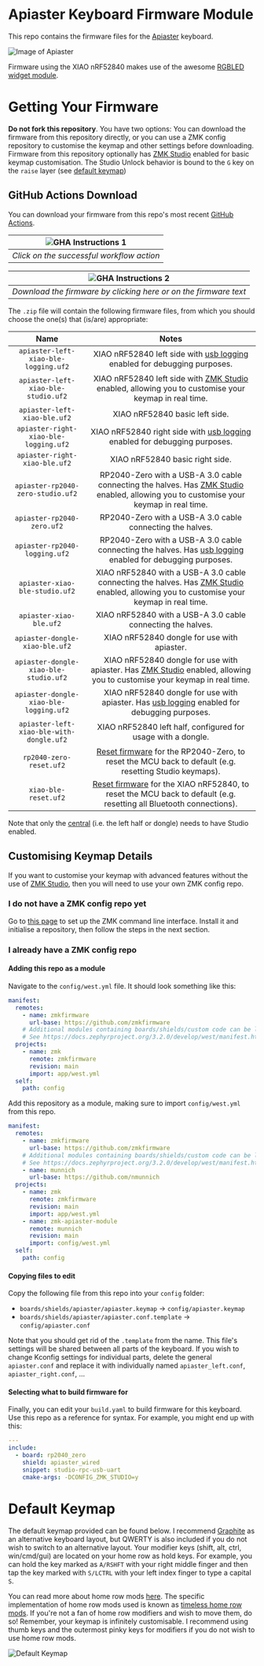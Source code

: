 # Apiaster Keyboard Firmware Module

This repo contains the firmware files for the [Apiaster](https://github.com/Nick-Munnich/apiaster) keyboard.

![Image of Apiaster](images/apiaster.jpg)

Firmware using the XIAO nRF52840 makes use of the awesome [RGBLED widget module](https://github.com/caksoylar/zmk-rgbled-widget).

# Getting Your Firmware

**Do not fork this repository**. You have two options: You can download the firmware from this repository directly, or you can use a ZMK config repository to customise the keymap and other settings before downloading. Firmware from this repository optionally has [ZMK Studio](https://zmk.dev/docs/features/studio) enabled for basic keymap customisation. The Studio Unlock behavior is bound to the `G` key on the `raise` layer (see [default keymap](#default-keymap))

## GitHub Actions Download

You can download your firmware from this repo's most recent [GitHub Actions](https://github.com/Nick-Munnich/zmk-apiaster-module/actions).

| ![GHA Instructions 1](images/getting_action_1.png) | 
|:--:| 
| *Click on the successful workflow action* |

| ![GHA Instructions 2](images/getting_action_2.png) | 
|:--:| 
| *Download the firmware by clicking here or on the firmware text* |

The `.zip` file will contain the following firmware files, from which you should choose the one(s) that (is/are) appropriate:

|Name |Notes|
|:---:|:---:|
|`apiaster-left-xiao-ble-logging.uf2` |  XIAO nRF52840 left side with [usb logging](https://zmk.dev/docs/development/usb-logging) enabled for debugging purposes.  |
|`apiaster-left-xiao-ble-studio.uf2` |  XIAO nRF52840 left side with [ZMK Studio](https://zmk.dev/docs/config/studio) enabled, allowing you to customise your keymap in real time.          |
|`apiaster-left-xiao-ble.uf2` |  XIAO nRF52840 basic left side.          |
|`apiaster-right-xiao-ble-logging.uf2` |  XIAO nRF52840 right side with [usb logging](https://zmk.dev/docs/development/usb-logging) enabled for debugging purposes.          |
|`apiaster-right-xiao-ble.uf2` |   XIAO nRF52840 basic right side.          |
|`apiaster-rp2040-zero-studio.uf2` |   RP2040-Zero with a USB-A 3.0 cable connecting the halves. Has [ZMK Studio](https://zmk.dev/docs/config/studio) enabled, allowing you to customise your keymap in real time.          |
|`apiaster-rp2040-zero.uf2` |  RP2040-Zero with a USB-A 3.0 cable connecting the halves.          |
|`apiaster-rp2040-logging.uf2` |RP2040-Zero with a USB-A 3.0 cable connecting the halves.  Has [usb logging](https://zmk.dev/docs/development/usb-logging) enabled for debugging purposes. | 
|`apiaster-xiao-ble-studio.uf2` |  XIAO nRF52840 with a USB-A 3.0 cable connecting the halves. Has [ZMK Studio](https://zmk.dev/docs/config/studio) enabled, allowing you to customise your keymap in real time.           |
|`apiaster-xiao-ble.uf2` |  XIAO nRF52840 with a USB-A 3.0 cable connecting the halves.          |
|`apiaster-dongle-xiao-ble.uf2` |  XIAO nRF52840 dongle for use with apiaster.          |
|`apiaster-dongle-xiao-ble-studio.uf2` |XIAO nRF52840 dongle for use with apiaster. Has [ZMK Studio](https://zmk.dev/docs/config/studio) enabled, allowing you to customise your keymap in real time.|
|`apiaster-dongle-xiao-ble-logging.uf2` |XIAO nRF52840 dongle for use with apiaster. Has [usb logging](https://zmk.dev/docs/development/usb-logging) enabled for debugging purposes.|
|`apiaster-left-xiao-ble-with-dongle.uf2` |XIAO nRF52840 left half, configured for usage with a dongle. |
|`rp2040-zero-reset.uf2` |  [Reset firmware](https://zmk.dev/docs/troubleshooting/connection-issues#building-a-reset-firmware) for the RP2040-Zero, to reset the MCU back to default (e.g. resetting Studio keymaps).          |
|`xiao-ble-reset.uf2` |  [Reset firmware](https://zmk.dev/docs/troubleshooting/connection-issues#building-a-reset-firmware) for the XIAO nRF52840, to reset the MCU back to default (e.g. resetting all Bluetooth connections).           |

Note that only the [central](https://zmk.dev/docs/features/split-keyboards#central-and-peripheral-roles) (i.e. the left half or dongle) needs to have Studio enabled.

## Customising Keymap Details

If you want to customise your keymap with advanced features without the use of [ZMK Studio](https://zmk.dev/docs/features/studio), then you will need to use your own ZMK config repo.

### I do not have a ZMK config repo yet

Go to [this page](https://zmk.dev/docs/user-setup-cli) to set up the ZMK command line interface. Install it and initialise a repository, then follow the steps in the next section.

### I already have a ZMK config repo

#### Adding this repo as a module

Navigate to the `config/west.yml` file. It should look something like this:

```yaml
manifest:
  remotes:
    - name: zmkfirmware
      url-base: https://github.com/zmkfirmware
    # Additional modules containing boards/shields/custom code can be listed here as well
    # See https://docs.zephyrproject.org/3.2.0/develop/west/manifest.html#projects
  projects:
    - name: zmk
      remote: zmkfirmware
      revision: main
      import: app/west.yml
  self:
    path: config
```

Add this repository as a module, making sure to import `config/west.yml` from this repo.

```yaml
manifest:
  remotes:
    - name: zmkfirmware
      url-base: https://github.com/zmkfirmware
    # Additional modules containing boards/shields/custom code can be listed here as well
    # See https://docs.zephyrproject.org/3.2.0/develop/west/manifest.html#projects
    - name: munnich
      url-base: https://github.com/nmunnich
  projects:
    - name: zmk
      remote: zmkfirmware
      revision: main
      import: app/west.yml
    - name: zmk-apiaster-module
      remote: munnich
      revision: main
      import: config/west.yml
  self:
    path: config
```

#### Copying files to edit

Copy the following file from this repo into your `config` folder:

- `boards/shields/apiaster/apiaster.keymap` -> `config/apiaster.keymap`
- `boards/shields/apiaster/apiaster.conf.template` -> `config/apiaster.conf`

Note that you should get rid of the `.template` from the name. This file's settings will be shared between all parts of the keyboard. If you wish to change Kconfig settings for individual parts, delete the general `apiaster.conf` and replace it with individually named `apiaster_left.conf`, `apiaster_right.conf`, ...

#### Selecting what to build firmware for

Finally, you can edit your `build.yaml` to build firmware for this keyboard. Use this repo as a reference for syntax. For example, you might end up with this:

```yaml
---
include:
  - board: rp2040_zero
    shield: apiaster_wired
    snippet: studio-rpc-usb-uart
    cmake-args: -DCONFIG_ZMK_STUDIO=y
```

# Default Keymap

The default keymap provided can be found below. I recommend [Graphite](https://github.com/rdavison/graphite-layout) as an alternative keyboard layout, but QWERTY is also included if you do not wish to switch to an alternative layout. Your modifier keys (shift, alt, ctrl, win/cmd/gui) are located on your home row as hold keys. For example, you can hold the key marked as `A/RSHFT` with your right middle finger and then tap the key marked with `S/LCTRL` with your left index finger to type a capital `S`.

You can read more about home row mods [here](https://precondition.github.io/home-row-mods). The specific implementation of home row mods used is known as [timeless home row mods](https://github.com/urob/zmk-config?tab=readme-ov-file#timeless-homerow-mods). If you're not a fan of home row modifiers and wish to move them, do so! Remember, your keymap is infinitely customisable. I recommend using thumb keys and the outermost pinky keys for modifiers if you do not wish to use home row mods.

![Default Keymap](images/my_keymap.svg)

